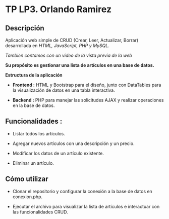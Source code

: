 # **TP LP3. Orlando Ramirez**

## **Descripción**

Aplicación web simple de CRUD (Crear, Leer, Actualizar, Borrar) desarrollada en *HTML, JavaScript, PHP y MySQL*. 

*Tambien contamos con un video de la vista previa de la web*

**Su propósito es gestionar una lista de artículos en una base de datos.**

**Estructura de la aplicación**

* **Frontend :** HTML y Bootstrap para el diseño, junto con DataTables para la visualización de datos en una tabla interactiva.

* **Backend :** PHP para manejar las solicitudes AJAX y realizar operaciones en la base de datos.

## **Funcionalidades :**

* Listar todos los artículos.

* Agregar nuevos artículos con una descripción y un precio.

* Modificar los datos de un artículo existente.

* Eliminar un artículo.

## **Cómo utilizar**

* Clonar el repositorio y configurar la conexión a la base de datos en conexion.php.

* Ejecutar el archivo para visualizar la lista de artículos e interactuar con las funcionalidades CRUD.
